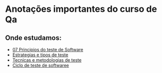 # Anotações importantes do curso de Qa

## Onde estudamos:

  * [07 Principios do teste de Software](https://github.com/Senziani/EstudoQa/blob/main/07%20Principios%20do%20teste%20de%20Software.md)
  * [Estrategias e tipos de teste](https://github.com/Senziani/EstudoQa/blob/main/Estrategias%20e%20tipos%20de%20teste.md)
  * [Tecnicas e metodologias de teste](https://github.com/Senziani/EstudoQa/blob/main/Tecnicas%20e%20Metodologias%20de%20teste.md)
  * [Ciclo de teste de softwaree](https://github.com/Senziani/EstudoQa/blob/main/Tecnicas%20e%20Metodologias%20de%20teste.md)
